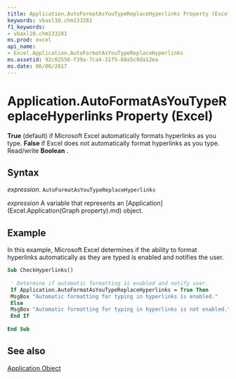 ```yaml
---
title: Application.AutoFormatAsYouTypeReplaceHyperlinks Property (Excel)
keywords: vbaxl10.chm133281
f1_keywords:
- vbaxl10.chm133281
ms.prod: excel
api_name:
- Excel.Application.AutoFormatAsYouTypeReplaceHyperlinks
ms.assetid: 92c02556-f39a-7ca4-31f5-88a5c9da12ea
ms.date: 06/08/2017
---
```



# Application.AutoFormatAsYouTypeReplaceHyperlinks Property (Excel)

 **True** (default) if Microsoft Excel automatically formats hyperlinks as you type. **False** if Excel does not automatically format hyperlinks as you type. Read/write **Boolean** .


## Syntax

 _expression_. `AutoFormatAsYouTypeReplaceHyperlinks`

 _expression_ A variable that represents an [Application](Excel.Application(Graph property).md) object.


## Example

In this example, Microsoft Excel determines if the ability to format hyperlinks automatically as they are typed is enabled and notifies the user.


```vb
Sub CheckHyperlinks() 
 
 ' Determine if automatic formatting is enabled and notify user. 
 If Application.AutoFormatAsYouTypeReplaceHyperlinks = True Then 
 MsgBox "Automatic formatting for typing in hyperlinks is enabled." 
 Else 
 MsgBox "Automatic formatting for typing in hyperlinks is not enabled." 
 End If 
 
End Sub
```


## See also


[Application Object](Excel.Application(object).md)

